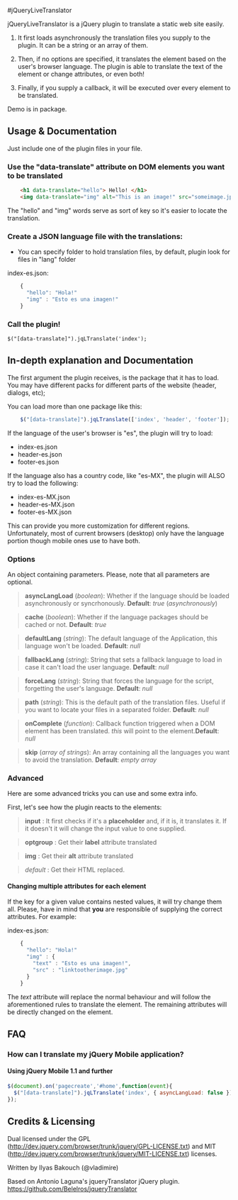 #jQueryLiveTranslator

jQueryLiveTranslator is a jQuery plugin to translate a static web site easily.

1.   It first loads asynchronously the translation files you supply to the plugin. It can be a string or an array of them.

1.   Then, if no options are specified, it translates the element based on the user's browser language. The plugin is able to translate the text of the element or change attributes, or even both!

1.   Finally, if you supply a callback, it will be executed over every element to be translated.

Demo is in package.

## Usage & Documentation

Just include one of the plugin files in your file. 

### Use the "data-translate" attribute on DOM elements you want to be translated

```html
    <h1 data-translate="hello"> Hello! </h1>
    <img data-translate="img" alt="This is an image!" src="someimage.jpg" />
```

The "hello" and "img" words serve as sort of key so it's easier to locate the translation.

### Create a JSON language file with the translations:

- You can specify folder to hold translation files, by default, plugin look for files in "lang" folder

index-es.json:

```javascript
    {
      "hello": "Hola!"
      "img" : "Esto es una imagen!"
    }
```
    
### Call the plugin!

    $("[data-translate]").jqLTranslate('index');
    
## In-depth explanation and Documentation

The first argument the plugin receives, is the package that it has to load. You may have different packs for different parts of the website (header, dialogs, etc);

You can load more than one package like this:

```javascript
    $("[data-translate]").jqLTranslate(['index', 'header', 'footer']);
```

If the language of the user's browser is "es", the plugin will try to load:

* index-es.json
* header-es.json
* footer-es.json

If the language also has a country code, like "es-MX", the plugin will ALSO try to load the following:

* index-es-MX.json
* header-es-MX.json
* footer-es-MX.json

This can provide you more customization for different regions. Unfortunately, most of current browsers (desktop) only have the language portion though mobile ones use to have both.

### Options

An object containing parameters. Please, note that all parameters are optional.

> **asyncLangLoad** (*boolean*): Whether if the language should be loaded asynchronously or syncrhonously. **Default**: *true* (*asynchronously*)

> **cache** (*boolean*): Whether if the language packages should be cached or not. **Default**: *true*

> **defaultLang** (*string*): The default language of the Application, this language won't be loaded. **Default**: *null*

> **fallbackLang** (*string*): String that sets a fallback language to load in case it can't load the user language. **Default**: *null*

> **forceLang** (*string*): String that forces the language for the script, forgetting the user's language. **Default**: *null*

> **path** (*string*): This is the default path of the translation files. Useful if you want to locate your files in a separated folder. **Default**: *null*

> **onComplete** (*function*): Callback function triggered when a DOM element has been translated. *this* will point to the element.**Default**: *null*

> **skip**	(*array of strings*):  An array containing all the languages you want to avoid the translation. **Default**: *empty array*

### Advanced

Here are some advanced tricks you can use and some extra info.

First, let's see how the plugin reacts to the elements:

>  **input** : It first checks if it's a **placeholder** and, if it is, it translates it. If it doesn't it will change the input value to one supplied. 

>  **optgroup** : Get their **label** attribute translated

>  **img** : Get their **alt** attribute translated

>  *default* : Get their HTML replaced.

#### Changing multiple attributes for each element

If the key for a given value contains nested values, it will try change them all. Please, have in mind that **you** are responsible of supplying the correct attributes. For example:

index-es.json:

```javascript
    {
      "hello": "Hola!"
      "img" : {
      	"text" : "Esto es una imagen!",
      	"src" : "linktootherimage.jpg"
      }
    }
```

The *text* attribute will replace the normal behaviour and will follow the aforementioned rules to translate the element. The remaining attributes will be directly changed on the element.

## FAQ

### How can I translate my jQuery Mobile application?

#### Using jQuery Mobile 1.1 and further

```javascript
$(document).on('pagecreate','#home',function(event){
  $("[data-translate]").jqLTranslate('index', { asyncLangLoad: false });
});
```

## Credits & Licensing

Dual licensed under the GPL (http://dev.jquery.com/browser/trunk/jquery/GPL-LICENSE.txt) and MIT (http://dev.jquery.com/browser/trunk/jquery/MIT-LICENSE.txt) licenses.

Written by Ilyas Bakouch (@vladimire)

Based on Antonio Laguna's jqueryTranslator jQuery plugin.
https://github.com/Belelros/jqueryTranslator
